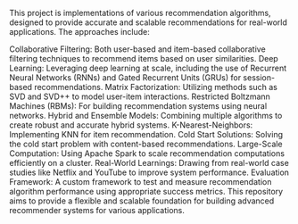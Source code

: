 This project is implementations of various recommendation algorithms, designed to provide accurate and scalable recommendations for real-world applications. The approaches include:

Collaborative Filtering: Both user-based and item-based collaborative filtering techniques to recommend items based on user similarities.
Deep Learning: Leveraging deep learning at scale, including the use of Recurrent Neural Networks (RNNs) and Gated Recurrent Units (GRUs) for session-based recommendations.
Matrix Factorization: Utilizing methods such as SVD and SVD++ to model user-item interactions.
Restricted Boltzmann Machines (RBMs): For building recommendation systems using neural networks.
Hybrid and Ensemble Models: Combining multiple algorithms to create robust and accurate hybrid systems.
K-Nearest-Neighbors: Implementing KNN for item recommendation.
Cold Start Solutions: Solving the cold start problem with content-based recommendations.
Large-Scale Computation: Using Apache Spark to scale recommendation computations efficiently on a cluster.
Real-World Learnings: Drawing from real-world case studies like Netflix and YouTube to improve system performance.
Evaluation Framework: A custom framework to test and measure recommendation algorithm performance using appropriate success metrics.
This repository aims to provide a flexible and scalable foundation for building advanced recommender systems for various applications.
